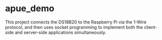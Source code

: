 # apue_demo
This project connects the DS18B20 to the Raspberry Pi via the 1-Wire protocol, and then uses socket programming to implement both the client-side and server-side applications simultaneously.
